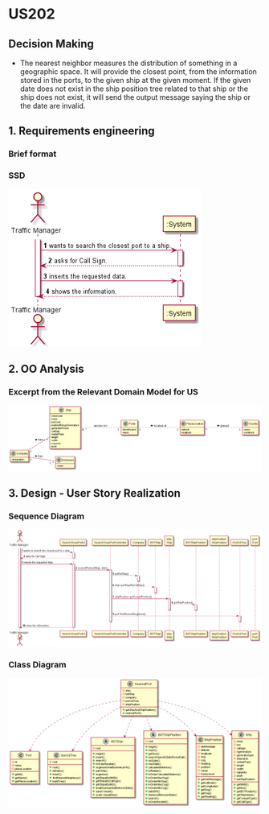# US202


## Decision Making

* The nearest neighbor measures the distribution of something in a geographic space. It will provide the closest point, from the information stored in the ports, to the given ship at the given moment. If the given date does not exist in the ship position tree related to that ship or the ship does not exist, it will send the output message saying the ship or the date are invalid.
  

## 1. Requirements engineering

### Brief format


### SSD

![SSD_US202.png](US202_SSD.png)


## 2. OO Analysis


### Excerpt from the Relevant Domain Model for US

![DM_US202.png](US202_DM.png)


## 3. Design - User Story Realization


### Sequence Diagram

![SD_US202.png](US202_SD.png)

### Class Diagram

![CD_US202.png](US202_CD.png)